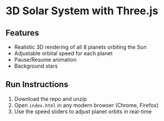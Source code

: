 # 3D Solar System with Three.js

## Features
- Realistic 3D rendering of all 8 planets orbiting the Sun
- Adjustable orbital speed for each planet
- Pause/Resume animation
- Background stars

## Run Instructions
1. Download the repo and unzip
2. Open `index.html` in any modern browser (Chrome, Firefox)
3. Use the speed sliders to adjust planet orbits in real-time
